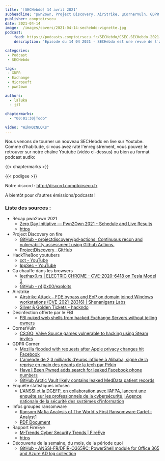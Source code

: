 ```yaml
---
title: '[SECHebdo] 14 avril 2021'
subheadline: "pwn2own, Project Discovery, AirStrike, μCornerVuln, GDPR, Ransomware, HackTheBox, etc."
publisher: comptoirsecu
date: 2021-04-14
image:  /images/covers/2021-04-14-sechebdo-vignette.jpg
podcast:
    feed: https://podcasts.comptoirsecu.fr/SECHebdo/CSEC.SECHebdo.2021-04-14.m4a
    description: "Épisode du 14 04 2021 - SECHebdo est une revue de l'actualité cybersécurité réalisée en live sur Youtube, généralement le mercredi soir."

categories:
 - Podcast
 - SECHebdo

tags:
 - GDPR
 - Exchange
 - Microsoft
 - pwn2own

authors:
  - laluka
  - jil
  
chaptermarks:
  - "00:01:30|Todo"

video: "WIkNQzNLQKs"
---
```


Nous venons de tourner un nouveau SECHebdo en live sur Youtube. Comme d'habitude, si vous avez raté l'enregistrement, vous pouvez le retrouver sur notre chaîne Youtube (vidéo ci-dessus) ou bien au format podcast audio:

{{< chaptermarks >}}

{{< podigee >}}

Notre discord : <http://discord.comptoirsecu.fr>

A bientôt pour d'autres émissions/podcasts!

### Liste des sources :

*  Récap pwn2own 2021
	* [Zero Day Initiative — Pwn2Own 2021 - Schedule and Live Results](https://www.zerodayinitiative.com/blog/2021/4/2/pwn2own-2021-schedule-and-live-results)
	* [https](https://twitter.com/thezdi)
*  Project Discovery on fire
	* [GitHub - projectdiscovery/pd-actions: Continuous recon and vulnerability assessment using Github Actions.](https://github.com/projectdiscovery/pd-actions)
	* [ProjectDiscovery · GitHub](https://github.com/projectdiscovery)
*  HackTheBox youtubers
	* [xct - YouTube](https://www.youtube.com/channel/UClGm2C8Qi0_Wv68zfjCz2YA)
	* [IppSec - YouTube](https://www.youtube.com/channel/UCa6eh7gCkpPo5XXUDfygQQA)
*  Ca chauffe dans les browsers
	* [leethax0.rs | ELECTRIC CHROME - CVE-2020-6418 on Tesla Model 3](https://leethax0.rs/2021/04/ElectricChrome/)
	* [GitHub - r4j0x00/exploits](https://github.com/r4j0x00/exploits)
*  Airstrike
	* [Airstrike Attack - FDE bypass and EoP on domain joined Windows workstations (CVE-2021-28316) | Shenanigans Labs](https://shenaniganslabs.io/2021/04/13/Airstrike.html)
	* [Silver & Golden Tickets - hackndo](https://beta.hackndo.com/kerberos-silver-golden-tickets/)
*  Désinfection offerte par le FBI
	* [FBI nuked web shells from hacked Exchange Servers without telling owners](https://www.bleepingcomputer.com/news/security/fbi-nuked-web-shells-from-hacked-exchange-servers-without-telling-owners/)
* CornerVuln
	* [CS:GO, Valve Source games vulnerable to hacking using Steam invites](https://www.bleepingcomputer.com/news/security/cs-go-valve-source-games-vulnerable-to-hacking-using-steam-invites/)
*  GDPR Corner
	* [Mozilla flooded with requests after Apple privacy changes hit Facebook](https://www.bleepingcomputer.com/news/security/mozilla-flooded-with-requests-after-apple-privacy-changes-hit-facebook/)
	* [L’amende de 2,3 milliards d’euros infligée à Alibaba, signe de la reprise en main des géants de la tech par Pékin](https://www.lemonde.fr/economie/article/2021/04/11/alibaba-mis-a-l-amende-par-pekin-qui-accentue-la-reprise-en-main-de-la-tech-chinoise_6076382_3234.html)
	* [Have I Been Pwned adds search for leaked Facebook phone numbers](https://www.bleepingcomputer.com/news/security/have-i-been-pwned-adds-search-for-leaked-facebook-phone-numbers/)
	* [GitHub Arctic Vault likely contains leaked MedData patient records](https://www.bleepingcomputer.com/news/security/github-arctic-vault-likely-contains-leaked-meddata-patient-records/)
*  Enquête statistiques infosec
	* [L’ANSSI et la DGEFP, en collaboration avec l’AFPA, lancent une enquête sur les professionnels de la cybersécurité | Agence nationale de la sécurité des systèmes d'information](https://www.ssi.gouv.fr/actualite/lanssi-et-la-dgefp-en-collaboration-avec-lafpa-lancent-une-enquete-sur-les-professionnels-de-la-cybersecurite/)
*  Infos groupes ransomware
	* [Ransom Mafia Analysis of The World's First Ransomware Cartel - Analyst1](https://analyst1.com/blog/ransom-mafia-analysis-of-the-worlds-first-ransomware-cartel)
	* [PDF Document](https://analyst1.com/file-assets/RANSOM-MAFIA-ANALYSIS-OF-THE-WORLD%E2%80%99S-FIRST-RANSOMWARE-CARTEL.pdf)
*  Rapport FireEye
	* [M-Trends Cyber Security Trends | FireEye](https://www.fireeye.com/current-threats/annual-threat-report/mtrends.html)
	* [https](https://twitter.com/uuallan/status/1379129560311201796/photo/1)
* Découverte de la semaine, du mois, de la période quoi
	* [GitHub - ANSSI-FR/DFIR-O365RC: PowerShell module for Office 365 and Azure AD log collection](https://github.com/ANSSI-FR/DFIR-O365RC)
